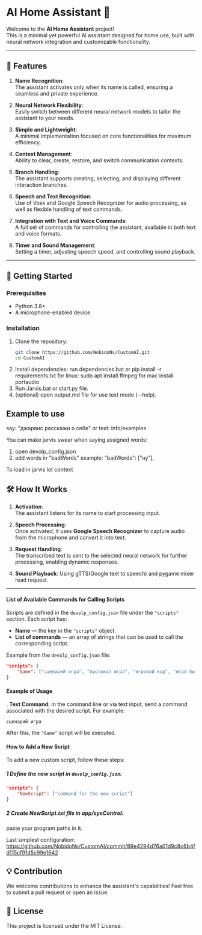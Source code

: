# AI Home Assistant 🚀

Welcome to the **AI Home Assistant** project!  
This is a minimal yet powerful AI assistant designed for home use, built with neural network integration and customizable functionality.

---

## 🌟 Features

1. **Name Recognition**:  
   The assistant activates only when its name is called, ensuring a seamless and private experience.

2. **Neural Network Flexibility**:  
   Easily switch between different neural network models to tailor the assistant to your needs.

3. **Simple and Lightweight**:  
   A minimal implementation focused on core functionalities for maximum efficiency.

4. **Context Management**:  
   Ability to clear, create, restore, and switch communication contexts.

5. **Branch Handling**:  
   The assistant supports creating, selecting, and displaying different interaction branches.

6. **Speech and Text Recognition**:  
   Use of Vosk and Google Speech Recognizer for audio processing, as well as flexible handling of text commands.

7. **Integration with Text and Voice Commands**:  
   A full set of commands for controlling the assistant, available in both text and voice formats.

8. **Timer and Sound Management**:  
   Setting a timer, adjusting speech speed, and controlling sound playback.

---

## 🚀 Getting Started

### Prerequisites

- Python 3.8+
- A microphone-enabled device

### Installation

1. Clone the repository:
   ```bash
   git clone https://github.com/NobidoNs/CustomAI.git
   cd CustomAI
   ```
2. Install dependencies:
   run dependencies.bat
   or
   pip install -r requirements.txt
   for linux: sudo apt install ffmpeg
   for mac install portaudio
3. Run Jarvis.bat or start.py file.
4. (optional) open output.md file for use text mode (--help).

## Example to use

say: "джарвис расскажи о себе"
or
text: info/examples

You can make jarvis swear when saying assigned words:
   1. open devolp_config.json 
   2. add words in "badWords"
example: "badWords": ["ну"],

To load in jarvis lot context

## 🛠️ How It Works

1. **Activation**:  
   The assistant listens for its name to start processing input.

2. **Speech Processing**:  
   Once activated, it uses **Google Speech Recognizer** to capture audio from the microphone and convert it into text.

3. **Request Handling**:  
   The transcribed text is sent to the selected neural network for further processing, enabling dynamic responses.

4. **Sound Playback**:
   Using gTTS(Google text to speech) and pygame mixer read request.

---

#### **List of Available Commands for Calling Scripts**

Scripts are defined in the `devolp_config.json` file under the `"scripts"` section. Each script has:

- **Name** — the key in the `"scripts"` object.
- **List of commands** — an array of strings that can be used to call the corresponding script.

Example from the `devolp_config.json` file:

```json
"scripts": {
    "Game": ["сценарий игра", "протокол игра", "игровой код", "игре быть"]
}
```

#### **Example of Usage**

. **Text Command:**
In the command line or via text input, send a command associated with the desired script. For example:

```
сценарий игра
```

After this, the `"Game"` script will be executed.

#### **How to Add a New Script**

To add a new custom script, follow these steps:

##### 1 **Define the new script in `devolp_config.json`:**

```json
"scripts": {
    "NewScript": ["command for the new script"]
}
```

##### 2 **Create NewScript.txt file in app/sysControl:**

paste your program paths in it.

Last simplest configuration: https://github.com/NobidoNs/CustomAI/commit/89e4294d76a01d9c8c6b4fd115cf91d5c99e1642

## 💡 Contribution

We welcome contributions to enhance the assistant's capabilities! Feel free to submit a pull request or open an issue.

## 📝 License

This project is licensed under the MIT License.
